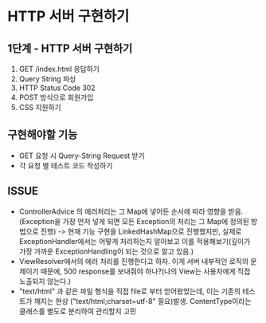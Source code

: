 # HTTP 서버 구현하기

## 1단계 - HTTP 서버 구현하기

1. GET /index.html 응답하기
2. Query String 파싱
3. HTTP Status Code 302
4. POST 방식으로 회원가입
5. CSS 지원하기

## 구현해야할 기능
- GET 요청 시 Query-String Request 받기
- 각 요청 별 테스트 코드 작성하기


## ISSUE
- ControllerAdvice 의 에러처리는 그 Map에 넣어둔 순서에 따라 영향을 받음.(Exception을 가장 먼저 넣게 되면 모든 Exception의 처리는 그 Map에 정의된 방법으로 진행)
-> 현재 기능 구현을 LinkedHashMap으로 진행했지만, 실제로 ExceptionHandler에서는 어떻게 처리하는지 알아보고 이를 적용해보기(깊이가 가장 가까운 ExceptionHandling이 되는 것으로 알고 있음.)
- ViewResolver에서의 에러 처리를 진행한다고 하자. 이게 서버 내부적인 로직의 문제이기 때문에, 500 response를 보내줘야 하나?(나의 View는 사용자에게 직접 노출되지 않는다.)
- "text/html" 과 같은 파일 형식을 직접 file로 부터 얻어왔었는데, 이는 기존의 테스트가 깨지는 현상 ("text/html;charset=utf-8" 필요)발생. ContentType이라는 클래스를 별도로 분리하여 관리할지 고민
